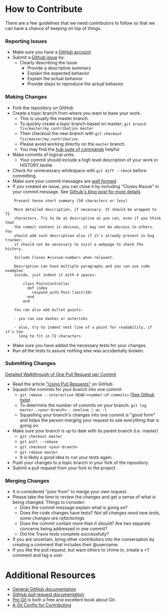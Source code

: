 # How to Contribute

There are a few guidelines that we need contributors to follow so that we can have a chance of keeping on top of things.

### Reporting Issues

* Make sure you have a [GitHub account](https://github.com/signup/free)
* Submit a [Github issue](./issues) by:
  * Clearly describing the issue
    * Provide a descriptive summary
    * Explain the expected behavior
    * Explain the actual behavior
    * Provide steps to reproduce the actual behavior

### Making Changes

* Fork the repository on GitHub
* Create a topic branch from where you want to base your work.
  * This is usually the master branch.
  * To quickly create a topic branch based on master; `git branch fix/master/my_contribution master`
  * Then checkout the new branch with `git checkout fix/master/my_contribution`.
  * Please avoid working directly on the `master` branch.
  * You may find the [hub suite of commands](https://github.com/defunkt/hub) helpful
* Make commits of logical units.
  * Your commit should include a high level description of your work in HISTORY.textile
* Check for unnecessary whitespace with `git diff --check` before committing.
* Make sure your commit messages are [well formed](http://tbaggery.com/2008/04/19/a-note-about-git-commit-messages.html).
* If you created an issue, you can close it by including "Closes #issue" in your commit message. See [Github's blog post for more details](https://github.com/blog/1386-closing-issues-via-commit-messages)

```
    Present tense short summary (50 characters or less)

    More detailed description, if necessary. It should be wrapped to 72
    characters. Try to be as descriptive as you can, even if you think that
    the commit content is obvious, it may not be obvious to others. You
    should add such description also if it's already present in bug tracker,
    it should not be necessary to visit a webpage to check the history.

    Include Closes #<issue-number> when relavent.

    Description can have multiple paragraphs and you can use code examples
    inside, just indent it with 4 spaces:

        class PostsController
          def index
            respond_with Post.limit(10)
          end
        end

    You can also add bullet points:

    - you can use dashes or asterisks

    - also, try to indent next line of a point for readability, if it's too
      long to fit in 72 characters
```

* Make sure you have added the necessary tests for your changes.
* Run _all_ the tests to assure nothing else was accidentally broken.

### Submitting Changes

[Detailed Walkthrough of One Pull Request per Commit](http://ndlib.github.io/practices/one-commit-per-pull-request/)

* Read the article ["Using Pull Requests"](https://help.github.com/articles/using-pull-requests) on GitHub.
* Squash the commits for your branch into one commit
  * `git rebase --interactive HEAD~<number-of-commits>` ([See Github help](https://help.github.com/articles/interactive-rebase))
  * To determine the number of commits on your branch: `git log master..<your-branch> --oneline | wc -l`
  * Squashing your branch's changes into one commit is "good form" and helps the person merging your request to see everything that is going on.
* Make sure your branch is up to date with its parent branch (i.e. master)
  * `git checkout master`
  * `git pull --rebase`
  * `git checkout <your-branch>`
  * `git rebase master`
  * It is likely a good idea to run your tests again.
* Push your changes to a topic branch in your fork of the repository.
* Submit a pull request from your fork to the project.

### Merging Changes

* It is considered "poor from" to merge your own request.
* Please take the time to review the changes and get a sense of what is being changed. Things to consider:
  * Does the commit message explain what is going on?
  * Does the code changes have tests? _Not all changes need new tests, some changes are refactorings_
  * Does the commit contain more than it should? Are two separate concerns being addressed in one commit?
  * Did the Travis tests complete successfully?
* If you are uncertain, bring other contributors into the conversation by creating a comment that includes their @username.
* If you like the pull request, but want others to chime in, create a +1 comment and tag a user.

# Additional Resources

* [General GitHub documentation](http://help.github.com/)
* [GitHub pull request documentation](http://help.github.com/send-pull-requests/)
* [Pro Git](http://git-scm.com/book) is both a free and excellent book about Git.
* [A Git Config for Contributing](http://ndlib.github.io/practices/my-typical-per-project-git-config/)
